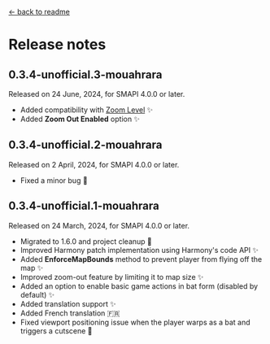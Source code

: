 ﻿[← back to readme](../README.md)

# Release notes

## 0.3.4-unofficial.3-mouahrara
Released on 24 June, 2024, for SMAPI 4.0.0 or later.
* Added compatibility with [Zoom Level](https://www.nexusmods.com/stardewvalley/mods/7363) ✨
* Added **Zoom Out Enabled** option ✨

## 0.3.4-unofficial.2-mouahrara
Released on 2 April, 2024, for SMAPI 4.0.0 or later.
* Fixed a minor bug 🔧

## 0.3.4-unofficial.1-mouahrara
Released on 24 March, 2024, for SMAPI 4.0.0 or later.
* Migrated to 1.6.0 and project cleanup 🚀
* Improved Harmony patch implementation using Harmony's code API ✨
* Added **EnforceMapBounds** method to prevent player from flying off the map ✨
* Improved zoom-out feature by limiting it to map size ✨
* Added an option to enable basic game actions in bat form (disabled by default) ✨
* Added translation support ✨
* Added French translation 🇫🇷
* Fixed viewport positioning issue when the player warps as a bat and triggers a cutscene 🔧

